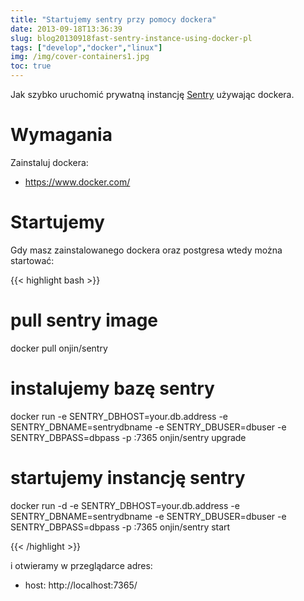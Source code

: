 ```yaml
---
title: "Startujemy sentry przy pomocy dockera"
date: 2013-09-18T13:36:39
slug: blog20130918fast-sentry-instance-using-docker-pl
tags: ["develop","docker","linux"]
img: /img/cover-containers1.jpg
toc: true
---
```



Jak szybko uruchomić prywatną instancję <a href="https://sentry.io">Sentry</a> używając dockera.

<!--more-->


Wymagania
=========

Zainstaluj dockera:

 * https://www.docker.com/


Startujemy
==========

Gdy masz zainstalowanego dockera oraz postgresa wtedy można startować:

{{< highlight bash >}}

  # pull sentry image
  docker pull onjin/sentry

  # instalujemy bazę sentry
  docker run  -e SENTRY_DBHOST=your.db.address -e SENTRY_DBNAME=sentrydbname -e SENTRY_DBUSER=dbuser -e SENTRY_DBPASS=dbpass -p :7365 onjin/sentry upgrade

  # startujemy instancję sentry
  docker run -d -e SENTRY_DBHOST=your.db.address -e SENTRY_DBNAME=sentrydbname -e SENTRY_DBUSER=dbuser -e SENTRY_DBPASS=dbpass -p :7365 onjin/sentry start

{{< /highlight >}}

i otwieramy w przeglądarce adres:

 * host: http://localhost:7365/
